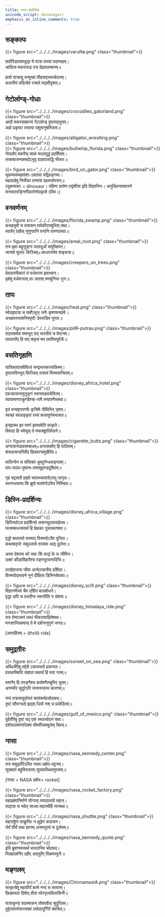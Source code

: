```yaml
---
title: मध्य-फ़्लोरिडा
unicode_script: devanagari
emphasis_as_inline_comments: true
---
```


## सङ्कल्पः

{{< figure src="../../../../images/varuNa.png" class="thumbnail">}}  

फ़्लोरिडायामभूद्या मे यात्रा तस्यां वदाम्यहम्।  
आदित्य मकरारूढ तत्र देह्यवलम्बनम्॥

प्रायो यात्रासु यन्मुख्यं तीव्रसद्भावचोदनम्।  
कलनीयं तदित्येवं रच्यते पद्यमीदृशम्॥


## गेटोर्लाण्ड्-गोधाः

{{< figure src="../../../../images/crocodiles_gatorland.png" class="thumbnail">}}  
आदौ मकरसाम्राज्यं गेटर्लाण्ड् दृष्टमद्भुतम्।  
अहो प्रकृष्टा तत्रत्या पशुमानुषमित्रता॥

{{< figure src="../../../../images/alligator_wrestling.png" class="thumbnail">}}  
{{< figure src="../../../../images/bullwhip_florida.png" class="thumbnail">}}  
गोपालैर् मकरैस् साकं मल्लयुद्धं प्रदर्शितम्।  
तत्कषाजन्यशब्दोऽभूद् ग्राहवालाद्धि भीकरः॥

{{< figure src="../../../../images/bird_on_gator.png" class="thumbnail">}}  
भूकम्पकमहावंशा-ऽवतंसा यद्विहङ्गमाः।  
महाग्राहेषु निर्भीका तन्मांसं खल्वचोरयन्॥  
(भूकम्पकाः = dinosaur। पक्षिणः प्रायेण तद्वंशीया इति विज्ञानिनः। अनुचितनामवारणे मानसतरङ्गिणीकारेणोपकृतो ऽस्मि।)

## वनवर्णनम्

{{< figure src="../../../../images/florida_swamp.png" class="thumbnail">}}  
कच्छभूमौ च तत्रासन् घर्मकीटाम्बुभिस् तथा।  
व्यालैर् ग्राहैस् सुगुप्तानि वनानि वरुणालयाः॥

{{< figure src="../../../../images/areal_root.png" class="thumbnail">}}  
तत्र वृक्षा बहूत्तुङ्गा जलादूर्ध्वं समुत्क्षिपन्।  
जानवो मूलतः किञ्चिद्+आधारस्येव शङ्कया॥

{{< figure src="../../../../images/creepers_on_trees.png" class="thumbnail">}}  
देवदारुविकारं तं वर्धयन्त्य इवाभवन्।  
वृक्षेषु वर्धमानास् ताः लताश् श्मश्रुनिभाः‌ पुनः॥

## तापः

{{< figure src="../../../../images/heat.png" class="thumbnail">}}  
स्वेदवृष्ट्या च घर्मोऽभूज् जनैः कृष्णघनप्रभैः।  
अच्छवस्त्राशनिस्पृष्टैः देवराडिव भूगतः॥

{{< figure src="../../../../images/pitR-putrau.png" class="thumbnail">}}  
तद्भक्त्येव ममाभूत् तत् भारतीयं च वेष्टनम्।  
तापतप्तैर् हि यत् क्लृप्तं मम तपस्विपूर्वजैः॥

## वसतिगृहाणि

यात्रिकावासवैविध्यं चन्द्रभास्करसन्निभम्।  
दृष्टावविरभूत् किञ्चित् तत्रत्यं विस्मयान्वितम्॥

{{< figure src="../../../../images/disney_africa_hotel.png" class="thumbnail">}}  
एकत्रात्यन्तमुत्तुङ्गं भवनमाढ्यसेवितम्।  
व्यायामागारकुण्डैश्चा-रामै रम्यापणैस्तथा॥

वृतं वन्यमृगारण्यैः कृत्रिमैः वीथिभिर् भृशम्।  
स्वच्छं स्वलङ्कृतं रस्यं कलापूर्णमभासत॥

इन्द्रप्रस्थ इव स्वर्ग इवाथवेति यत्कृते।  
विवादा हि भवेयुस् ते मयत्वष्ट्रादिमेलने॥

{{< figure src="../../../../images/cigarette_butts.png" class="thumbnail">}}  
अन्यत्रानाढ्यसम्बाधम्+अनासक्तैर् हि पालितम्।  
शंसदत्यन्तनिर्वेदं छिन्नयन्त्रमुखैरिव॥ 

मालिन्येन च संसिक्तं धूमदुर्गन्धसङ्गतम्।  
पाप-पादप-पुष्पाभ-तमाखुदण्डदूषितम्॥

गृहं यद्वसतौ प्राज्ञो स्वास्थ्यापायेऽस्तु जागृतः।  
स्तनन्धयस्य किं ब्रूमो मलवेगोऽस्ति निश्चितः॥


## डिस्नि-प्रदर्शिन्यः

{{< figure src="../../../../images/disney_africa_village.png" class="thumbnail">}}  
डिस्नितोऽत्र प्रदर्शिन्यो लसन्त्युल्लासहेतवः।  
यत्सम्बाधजयार्थं हि प्रेक्षकाः पुस्तकाश्रयाः॥

वृद्धो बालायते यस्माद् विस्मयोऽत्रैव पूजितः।  
कथाक्लृप्तेः समुल्लासे तत्समा अद्य दुर्लभाः॥

अस्य देशस्य को भावः किं वाद्यं के च जीविनः।  
उक्तं क्रीडाविहारैश्च रङ्गभूरचनादिभिः॥

तत्तद्देशजना जीवा अन्येऽप्यानीय दर्शिताः।  
विस्मयोद्भावने नूनं दीक्षिता डिस्निसेवकाः॥

{{< figure src="../../../../images/disney_scifi.png" class="thumbnail">}}  
विज्ञानवैभवं चैव दर्शितं बालबोधने।  
वृद्धा अपि च तल्लीना भवन्तीति न संशयः॥

{{< figure src="../../../../images/disney_himalaya_ride.png" class="thumbnail">}}  
तत्र रोमाञ्चनं लब्धं भीकरावाहितेष्वथ।  
मनःशान्तिकषास् ते मे दर्शनानुगुणं जगत्॥

[आवाहितम् = (thrill) ride]

## समुद्रतीरः

{{< figure src="../../../../images/sunset_on_sea.png" class="thumbnail">}}  
अब्धितीरेषु तद्देशे ऽसत्यभावे प्रयत्नतः।  
प्रसन्नाम्ब्विति संज्ञातं यथार्थं हि मया गतम्॥

वामनैर् हि तरङ्गैश्च कवोष्णैरम्बुभिर् युतम्।  
अगम्भीरं‌ सुदूरेऽपि जनानन्दस्य कारणम्॥

रम्यं तत्रत्यसूर्यास्तं‌ सायंकर्मप्रचोदकम्।  
दृष्टं सौभग्यतो हृद्यम् धियो नश् च प्रचोदितम्॥

{{< figure src="../../../../images/gulf_of_mexico.png" class="thumbnail">}}  
पूर्वतीरेषु दृष्टं यद् एकं स्थाल्योदनं यथा।  
दर्शयल्लवणाधिक्यं भीमवीच्यम्बुधेश् चिरम्॥

## नासा

{{< figure src="../../../../images/nasa_kennedy_center.png" class="thumbnail">}}  
तत्र समुद्रतीरेऽस्ति नासा-प्रक्षेप-पट्टनम्।  
सुख्यातं बहुविस्तारम् सुव्यवस्थितमुत्तमम्॥

[नासा = NASA प्रक्षेपः= rocket]

{{< figure src="../../../../images/nasa_rocket_factory.png" class="thumbnail">}}  
महाप्रक्षेपनिर्माणे योग्यस् स्यादालयो महान्।  
तद्यात्रा च भवेत् साध्या महारथैर्हि नान्यथा॥

{{< figure src="../../../../images/nasa_shuttle.png" class="thumbnail">}}  
महाराष्ट्रेण तत्कॢप्तिः न क्षुद्रेण कदाचन।  
धैर्यं वीर्यं तथा ज्ञानम् अस्मत्तुल्यं च दुर्लभम्॥

{{< figure src="../../../../images/nasa_kennedy_quote.png" class="thumbnail">}}  
इति ब्रुवाणमत्यर्थं भारतानिव चोदयत्।  
भिन्नप्रदर्शनैर् दक्षैर् अद्भुतैर् विभ्रमस्फुरैः॥

## मङ्गलम्

{{< figure src="../../../../images/ChinnamastA.png" class="thumbnail">}}  
सत्कृत्येषु महावीर्यं कामे नन्दं च सत्वरम्।  
छिन्नमस्ता दिशेत् प्रीता घोरनृत्यविलासिनी॥

यात्राकुण्डं यदस्माकन् तोषपद्मैस् सुपूरितम्।  
दुर्वृत्तावर्त्तसन्त्यक्तं लसेदायुर्गिरौ क्वचित्॥